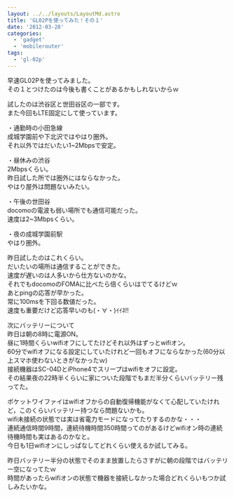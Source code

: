 ```yaml
---
layout: ../../layouts/LayoutMd.astro
title: 'GL02Pを使ってみた！その１'
date: '2012-03-28'
categories:
  - 'gadget'
  - 'mobilerouter'
tags:
  - 'gl-02p'
---
```


早速GL02Pを使ってみました。  
その１とつけたのは今後も書くことがあるかもしれないからｗ

試したのは渋谷区と世田谷区の一部です。  
また今回もLTE固定にして使っています。

・通勤時の小田急線  
成城学園前や下北沢ではやはり圏外。  
それ以外ではだいたい1~2Mbpsで安定。

・昼休みの渋谷  
2Mbpsくらい。  
昨日試した所では圏外にはならなかった。  
やはり屋外は問題ないみたい。

・午後の世田谷  
docomoの電波も弱い場所でも通信可能だった。  
速度は2~3Mbpsくらい。

・夜の成城学園前駅  
やはり圏外。

昨日試したのはこれくらい。  
だいたいの場所は通信することができた。  
速度が遅いのは人多いから仕方ないのかな。  
それでもdocomoのFOMAに比べたら倍くらいはでてるけどｗ  
あとpingの応答が早かった。  
常に100msを下回る数値だった。  
速度も重要だけど応答早いのも(・∀・)ｲｲﾈ!!

次にバッテリーについて  
昨日は朝の8時に電源ON。  
昼に1時間くらいwifiオフにしてたけどそれ以外はずっとwifiオン。  
60分でwifiオフになる設定にしていたけれど一回もオフにならなかった(60分以上スマホ使わないときがなかったｗ)  
接続機器はSC-04DとiPhone4でスリープはwifiをオフに設定。  
その結果夜の22時半くらいに家についた段階でもまだ半分くらいバッテリー残ってた。

ポケットワイファイはwifiオフからの自動復帰機能がなくて心配していたけれど，このくらいバッテリー持つなら問題ないかも。  
wifi未接続の状態では実は省電力モードになってたりするのかな・・・  
連続通信時間9時間，連続待機時間350時間ってのがあるけどwifiオン時の連続待機時間も実はあるのかなと。  
今日も1日wifiオンにしっぱなしてどれくらい使えるか試してみる。

昨日バッテリー半分の状態でそのまま放置したらさすがに朝の段階ではバッテリー空になってたｗ  
時間があったらwifiオンの状態で機器を接続しなかった場合どれくらいもつか試しみたいかな。
